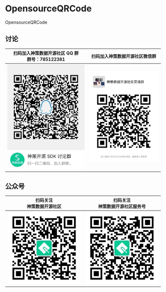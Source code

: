 # OpensourceQRCode
OpensourceQRCode


## 讨论

| 扫码加入神策数据开源社区 QQ 群<br>群号：785122381 | 扫码加入神策数据开源社区微信群 |
| ------ | ------ |
|![ QQ 讨论群](docs/qrCode_for_qq.jpg) | ![ 微信讨论群 ](docs/qrcode_for_wechat.JPG) |

## 公众号

| 扫码关注<br>神策数据开源社区 | 扫码关注<br>神策数据开源社区服务号 |
| ------ | ------ |
|![ 微信订阅号 ](docs/qrcode_for_wechat_subscription_account.jpg) | ![ 微信服务号 ](docs/qrcode_for_wechat_service_account.jpg) |
